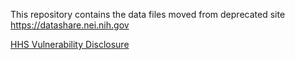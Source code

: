 This repository contains the data files moved from deprecated site https://datashare.nei.nih.gov

<a href="https://www.hhs.gov/vulnerability-disclosure-policy/index.html">HHS Vulnerability Disclosure</a>